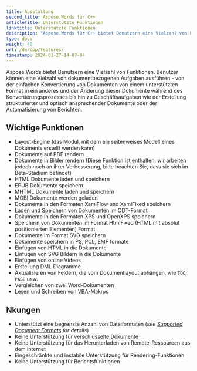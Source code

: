 ```yaml
---
title: Ausstattung
second_title: Aspose.Words für C++
articleTitle: Unterstützte Funktionen
linktitle: Unterstützte Funktionen
description: "Aspose.Words für C++ bietet Benutzern eine Vielzahl von Funktionen, von der einfachen Konvertierung und Änderung von Dokumenten über die Erstellung strukturierter und optisch ansprechender Dokumente bis hin zur Automatisierung des Reportings."
type: docs
weight: 40
url: /de/cpp/features/
timestamp: 2024-01-27-14-07-04
---
```


Aspose.Words bietet Benutzern eine Vielzahl von Funktionen. Benutzer können eine Vielzahl von dokumentbezogenen Aufgaben ausführen - von der einfachen Konvertierung von Dokumenten von einem unterstützten Format in ein anderes und der Änderung dieser Dokumente während des Konvertierungsprozesses bis hin zu Geschäftsaufgaben wie der Erstellung strukturierter und optisch ansprechender Dokumente oder der Automatisierung von Berichten.

## Wichtige Funktionen

- Layout-Engine (das Modul, mit dem ein seitenweises Modell eines Dokuments erstellt werden kann)
- Dokumente auf PDF rendern
- Dokumente in Bilder rendern (Diese Funktion ist enthalten, wir arbeiten jedoch noch an ihrer Verbesserung, bitte beachten Sie, dass sie sich im Beta-Stadium befindet)
- HTML Dokumente laden und speichern
- EPUB Dokumente speichern
- MHTML Dokumente laden und speichern
- MOBI Dokumente werden geladen
- Dokumente in den Formaten XamlFlow und XamlFixed speichern
- Laden und Speichern von Dokumenten im ODT-Format
- Dokumente in den Formaten XPS und OpenXPS speichern
- Speichern von Dokumenten im Format HtmlFixed (HTML mit absolut positionierten Elementen) Format
- Dokumente im Format SVG speichern
- Dokumente speichern in PS, PCL, EMF formate
- Einfügen von HTML in die Dokumente
- Einfügen von SVG Bildern in die Dokumente
- Einfügen von online Videos
- Erstellung DML Diagramme
- Aktualisieren von Feldern, die vom Dokumentlayout abhängen, wie `TOC`, `PAGE` usw.
- Vergleichen von zwei Word-Dokumenten
- Lesen und Schreiben von VBA-Makros

## Nkungen

- Unterstützt eine begrenzte Anzahl von Dateiformaten (*see [Supported Document Formats](/words/cpp/supported-document-formats/) for details*)
- Keine Unterstützung für verschlüsselte Dokumente
- Keine Unterstützung für das Herunterladen von Remote-Ressourcen aus dem Internet
- Eingeschränkte und instabile Unterstützung für Rendering-Funktionen
- Keine Unterstützung für Berichtsfunktionen
